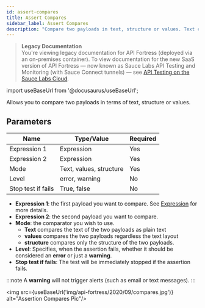 ```yaml
---
id: assert-compares
title: Assert Compares
sidebar_label: Assert Compares
description: "Compare two payloads in text, structure or values. Text compares as plain text, values compares regardless of text layout, structure compares the structure."
---
```



<head>
  <meta name="robots" content="noindex" />
</head>

>**Legacy Documentation**<br/>You're viewing legacy documentation for API Fortress (deployed via an on-premises container). To view documentation for the new SaaS version of API Fortress &#8212; now known as Sauce Labs API Testing and Monitoring (with Sauce Connect tunnels) &#8212; see [API Testing on the Sauce Labs Cloud](/api-testing/).

import useBaseUrl from '@docusaurus/useBaseUrl';

Allows you to compare two payloads in terms of text, structure or values.

## Parameters

| **Name** | **Type/Value** | **Required** |
| --- | --- | --- |
| Expression 1 | Expression | Yes |
| Expression 2 | Expression | Yes |
| Mode | Text, values, structure | Yes |
| Level | error, warning | No |
| Stop test if fails | True, false | No |

* __Expression 1__: the first payload you want to compare. See [Expression](/api-testing/on-prem/reference/expression/) for more details.
* __Expression 2__: the second payload you want to compare.
* __Mode__: the comparator you wish to use.
    * **Text** compares the text of the two payloads as plain text
    * **values** compares the two payloads regardless the text layout
    * **structure** compares only the structure of the two payloads.
* __Level__: Specifies, when the assertion fails, whether it should be considered an **error** or just a **warning**.
* __Stop test if fails__: The test will be immediately stopped if the assertion fails.

:::note
A **warning** will not trigger alerts (such as email or text messages).
:::

<img src={useBaseUrl('img/api-fortress/2020/09/compares.jpg')} alt="Assertion Compares Pic"/>
